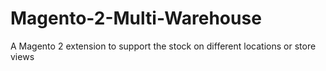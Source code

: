 # Magento-2-Multi-Warehouse
A Magento 2 extension to support the stock on different locations or store views 

